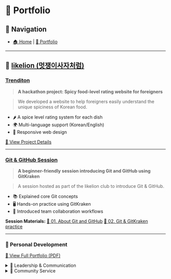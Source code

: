 # 💼 Portfolio

## 📍 Navigation
- [🏠 Home](./index.md) | [💼 Portfolio](./portfolio.md)

---

## 🦁 [likelion (멋쟁이사자처럼)](https://likelion.university/)

### [**Trenditon**](./portfolio/trenditon/그라데이션K%202팀.pdf)
> **A hackathon project: Spicy food-level rating website for foreigners**

> We developed a website to help foreigners easily understand the unique spiciness of Korean food.
 - 🌶️ A spice level rating system for each dish
 - 🌍 Multi-language support (Korean/English)
 - 📱 Responsive web design

[📄 View Project Details](./portfolio/trenditon/그라데이션K%202팀.pdf)

---
### [**Git & GitHub Session**](./portfolio/git-github/02%20Git%20and%20GitHub%20101.pdf)
> **A beginner-friendly session introducing Git and GitHub using GitKraken**

> A session hosted as part of the likelion club to introduce Git & GitHub.
- 📚 Explained core Git concepts
- 🖥️ Hands-on practice using GitKraken
- 👥 Introduced team collaboration workflows

**Session Materials:**
[📄 01. About Git and GitHub](./portfolio/git-github/01%20Git%20Understanding%20and%20Utilization.pdf)
[📄 02. Git & GitKraken practice](./portfolio/git-github/02%20Git%20and%20GitHub%20101.pdf)

---
### 🎯 Personal Development
[📄 View Full Portfolio (PDF)](./portfolio/Postfolio.pdf)

<details>
  <summary>👥 Leadership & Communication</summary>

- **UC Berkeley SCET Leadership Camp** (2024.12.02 – 2024.12.06)  
  - Held at Kensington Resort in Gyeongju  
  - Exercises to break fixed thinking patterns and improve communication  
  - “Rejection Training” activity (bartering: cookie → hand cream → tea bag → beer keyring)  
  - Learned to view rejection as feedback rather than personal criticism  

</details>

<details>
  <summary>🤝 Community Service</summary>

- **Human Rights Center Supporter** (2023.04.12 – 2023.11.15)  
  - Participated in human rights education, booth events, and poster design  
  - Promoted awareness of the university's human rights center  

- **Good Neighbors NGO Traveler Campaign** (2023.11.11 – 2023.11.17)  
  - Planned and participated in a campaign to raise awareness of health inequality  

</details>


<!-- ## 📄 Complete Portfolio
[📋 View Full Portfolio (PDF)](./portfolio/Postfolio.pdf) -->

<!-- ## 🚀 Want to collaborate?
If you're interested in working together or have any questions about my projects, feel free to [reach out](./contact.md)! -->